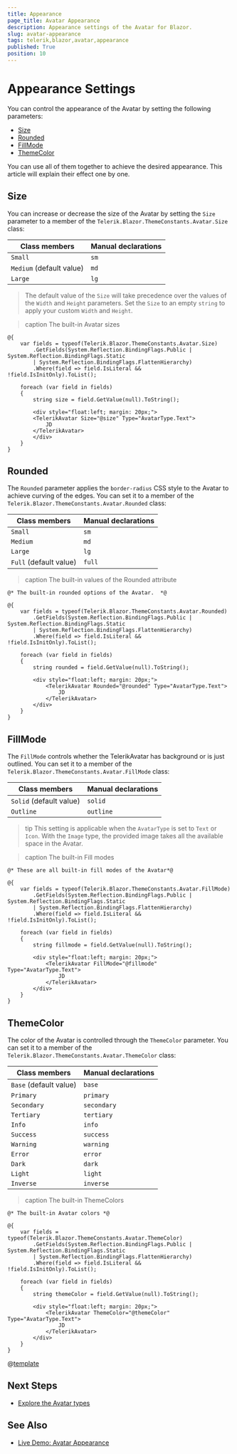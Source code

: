 ```yaml
---
title: Appearance
page_title: Avatar Appearance
description: Appearance settings of the Avatar for Blazor.
slug: avatar-appearance
tags: telerik,blazor,avatar,appearance
published: True
position: 10
---
```


# Appearance Settings

You can control the appearance of the Avatar by setting the following parameters:

* [Size](#size)
* [Rounded](#rounded)
* [FillMode](#fillmode)
* [ThemeColor](#themecolor)

You can use all of them together to achieve the desired appearance. This article will explain their effect one by one.

## Size

You can increase or decrease the size of the Avatar by setting the `Size` parameter to a member of the `Telerik.Blazor.ThemeConstants.Avatar.Size` class:

| Class members | Manual declarations |
|---------------|--------|
| `Small`   |`sm`|
| `Medium` (default value)  |`md`|
| `Large`   |`lg`|

> The default value of the `Size` will take precedence over the values of the `Width` and `Height` parameters. Set the `Size` to an empty `string` to apply your custom `Width` and `Height`.

>caption The built-in Avatar sizes

````RAZOR
@{
    var fields = typeof(Telerik.Blazor.ThemeConstants.Avatar.Size)
        .GetFields(System.Reflection.BindingFlags.Public | System.Reflection.BindingFlags.Static
        | System.Reflection.BindingFlags.FlattenHierarchy)
        .Where(field => field.IsLiteral && !field.IsInitOnly).ToList();

    foreach (var field in fields)
    {
        string size = field.GetValue(null).ToString();

        <div style="float:left; margin: 20px;">
        <TelerikAvatar Size="@size" Type="AvatarType.Text">
            JD
        </TelerikAvatar>
        </div>
    }
}
````

## Rounded

The `Rounded` parameter applies the `border-radius` CSS style to the Avatar to achieve curving of the edges. You can set it to a member of the `Telerik.Blazor.ThemeConstants.Avatar.Rounded` class:

| Class members | Manual declarations |
|------------|--------|
|`Small` |`sm`|
|`Medium`|`md`|
|`Large`|`lg`|
|`Full` (default value) |`full`|

>caption The built-in values of the Rounded attribute

````RAZOR
@* The built-in rounded options of the Avatar.  *@

@{
    var fields = typeof(Telerik.Blazor.ThemeConstants.Avatar.Rounded)
        .GetFields(System.Reflection.BindingFlags.Public | System.Reflection.BindingFlags.Static
        | System.Reflection.BindingFlags.FlattenHierarchy)
        .Where(field => field.IsLiteral && !field.IsInitOnly).ToList();

    foreach (var field in fields)
    {
        string rounded = field.GetValue(null).ToString();

        <div style="float:left; margin: 20px;">
            <TelerikAvatar Rounded="@rounded" Type="AvatarType.Text">
                JD
            </TelerikAvatar>
        </div>
    }
}
````

## FillMode

The `FillMode` controls whether the TelerikAvatar has background or is just outlined. You can set it to a member of the `Telerik.Blazor.ThemeConstants.Avatar.FillMode` class:

| Class members | Manual declarations |
|------------|--------|
|`Solid` (default value) |`solid`|
|`Outline`|`outline`|

>tip This setting is applicable when the `AvatarType` is set to `Text` or `Icon`. With the `Image` type, the provided image takes all the available space in the Avatar.

>caption The built-in Fill modes

````RAZOR
@* These are all built-in fill modes of the Avatar*@

@{
    var fields = typeof(Telerik.Blazor.ThemeConstants.Avatar.FillMode)
        .GetFields(System.Reflection.BindingFlags.Public | System.Reflection.BindingFlags.Static
        | System.Reflection.BindingFlags.FlattenHierarchy)
        .Where(field => field.IsLiteral && !field.IsInitOnly).ToList();

    foreach (var field in fields)
    {
        string fillmode = field.GetValue(null).ToString();

        <div style="float:left; margin: 20px;">
            <TelerikAvatar FillMode="@fillmode" Type="AvatarType.Text">
                JD
            </TelerikAvatar>
        </div>
    }
}
````

## ThemeColor

The color of the Avatar is controlled through the `ThemeColor` parameter. You can set it to a member of the `Telerik.Blazor.ThemeConstants.Avatar.ThemeColor` class:

| Class members | Manual declarations |
|------------|--------|
|`Base` (default value) |`base`|
|`Primary`|`primary`|
|`Secondary`|`secondary`|
|`Tertiary`|`tertiary`|
|`Info`|`info`|
|`Success`|`success`|
|`Warning`|`warning`|
|`Error`|`error`|
|`Dark`|`dark`|
|`Light`|`light`|
|`Inverse`|`inverse`|


>caption The built-in ThemeColors

````RAZOR
@* The built-in Avatar colors *@

@{
    var fields = typeof(Telerik.Blazor.ThemeConstants.Avatar.ThemeColor)
        .GetFields(System.Reflection.BindingFlags.Public | System.Reflection.BindingFlags.Static
        | System.Reflection.BindingFlags.FlattenHierarchy)
        .Where(field => field.IsLiteral && !field.IsInitOnly).ToList();

    foreach (var field in fields)
    {
        string themeColor = field.GetValue(null).ToString();

        <div style="float:left; margin: 20px;">
            <TelerikAvatar ThemeColor="@themeColor" Type="AvatarType.Text">
                JD
            </TelerikAvatar>
        </div>
    }
}
````

@[template](/_contentTemplates/common/themebuilder-section.md#appearance-themebuilder)

## Next Steps

* [Explore the Avatar types](slug://avatar-types)

## See Also

  * [Live Demo: Avatar Appearance](https://demos.telerik.com/blazor-ui/avatar/appearance)